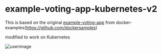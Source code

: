 # example-voting-app-kubernetes-v2

This is based on the original [example-voting-app](https://github.com/dockersamples/example-voting-app) from docker-examples(https://github.com/dockersamples)

modified to work on Kubernetes


![userimage](https://user-images.githubusercontent.com/22994131/111147513-970ecd00-85b0-11eb-8458-3dc23773c243.png)

